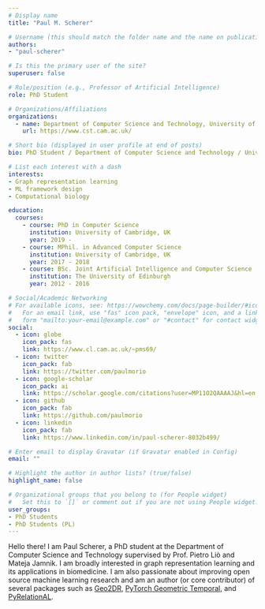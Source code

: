```yaml
---
# Display name
title: "Paul M. Scherer"

# Username (this should match the folder name and the name on publications)
authors:
- "paul-scherer"

# Is this the primary user of the site?
superuser: false

# Role/position (e.g., Professor of Artificial Intelligence)
role: PhD Student

# Organizations/Affiliations
organizations:
  - name: Department of Computer Science and Technology, University of Cambridge
    url: https://www.cst.cam.ac.uk/

# Short bio (displayed in user profile at end of posts)
bio: PhD Student / Department of Computer Science and Technology / University of Cambridge

# List each interest with a dash
interests:
- Graph representation learning
- ML framework design
- Computational biology

education:
  courses:
    - course: PhD in Computer Science
      institution: University of Cambridge, UK
      year: 2019 -
    - course: MPhil. in Advanced Computer Science
      institution: University of Cambridge, UK
      year: 2017 - 2018
    - course: BSc. Joint Artificial Intelligence and Computer Science
      institution: The University of Edinburgh
      year: 2012 - 2016

# Social/Academic Networking
# For available icons, see: https://wowchemy.com/docs/page-builder/#icons
#   For an email link, use "fas" icon pack, "envelope" icon, and a link in the
#   form "mailto:your-email@example.com" or "#contact" for contact widget.
social:
  - icon: globe
    icon_pack: fas
    link: https://www.cl.cam.ac.uk/~pms69/
  - icon: twitter
    icon_pack: fab
    link: https://twitter.com/paulmorio
  - icon: google-scholar
    icon_pack: ai
    link: https://scholar.google.com/citations?user=MP11O2QAAAAJ&hl=en
  - icon: github
    icon_pack: fab
    link: https://github.com/paulmorio
  - icon: linkedin
    icon_pack: fab
    link: https://www.linkedin.com/in/paul-scherer-8032b499/

# Enter email to display Gravatar (if Gravatar enabled in Config)
email: ""

# Highlight the author in author lists? (true/false)
highlight_name: false

# Organizational groups that you belong to (for People widget)
#   Set this to `[]` or comment out if you are not using People widget.
user_groups:
- PhD Students
- PhD Students (PL)
---
```


Hello there! I am Paul Scherer, a PhD student at the Department of Computer Science and Technology supervised by Prof. Pietro Liò and Mateja Jamnik. I am broadly interested in graph representation learning and its applications in biomedicine. I am also passionate about improving open source machine learning research and am an author (or core contributor) of several packages such as [Geo2DR](https://github.com/paulmorio/geo2dr), [PyTorch Geometric Temporal](https://github.com/benedekrozemberczki/pytorch_geometric_temporal), and [PyRelationAL](https://github.com/RelationRx/pyrelational). 